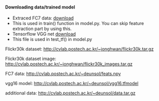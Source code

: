 #### Downloading data/trained model
* Extraced FC7 data: [download](https://drive.google.com/file/d/0B5o40yxdA9PqTnJuWGVkcFlqcG8/view?usp=sharing)
 * This is used in train() function in model.py. You can skip feature extraction part by using this.
* Tensorflow VGG net [download](https://drive.google.com/file/d/0B5o40yxdA9PqSGtVODN0UUlaWTg/view?usp=sharing)
 * This file is used in test_tf() in model.py
 
 Flickr30k dataset: http://cvlab.postech.ac.kr/~jonghwan/flickr30k.tar.gz
 
 Flickr30k dataset image: http://cvlab.postech.ac.kr/~jonghwan/flickr30k_images.tar.gz
 
 FC7 data: http://cvlab.postech.ac.kr/~deunsol/feats.npy
 
 vgg16 model: http://cvlab.postech.ac.kr/~deunsol/vgg16.tfmodel

 additional data: http://cvlab.postech.ac.kr/~deunsol/data.tar.gz
